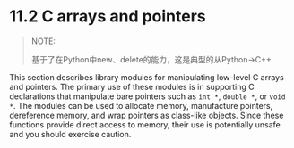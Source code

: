 # 11.2 C arrays and pointers

> NOTE: 
>
> 基于了在Python中new、delete的能力，这是典型的从Python->C++

This section describes library modules for manipulating low-level C arrays and pointers. The primary use of these modules is in supporting C declarations that manipulate bare pointers such as `int *`, `double *`, or `void *`. The modules can be used to allocate memory, manufacture pointers, dereference memory, and wrap pointers as class-like objects. Since these functions provide direct access to memory, their use is potentially unsafe and you should exercise caution.



